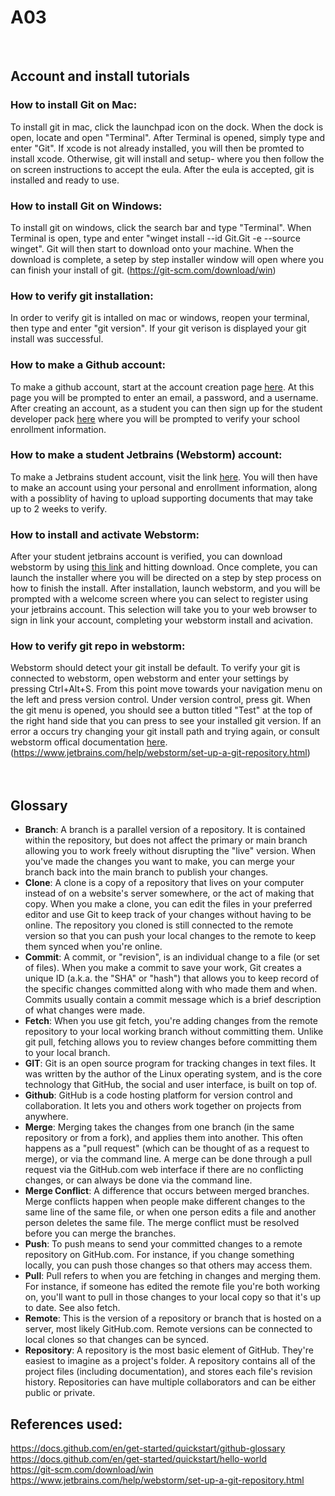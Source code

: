 # A03
   <br>
   
## Account and install tutorials
### How to install Git on Mac:
To install git in mac, click the launchpad icon on the dock. When the dock is open, locate and open "Terminal". After Terminal is opened, simply type and enter "Git". If xcode is not already installed, you will then be promted to install xcode. Otherwise, git will install and setup- where you then follow the on screen instructions to accept the eula. After the eula is accepted, git is installed and ready to use.

<!-- no citation, learned from own work-->


### How to install Git on Windows:
To install git on windows, click the search bar and type "Terminal". When Terminal is open, type and enter "winget install --id Git.Git -e --source winget". Git will then start to download onto your machine. When the download is complete, a setep by step installer window will open where you can finish your install of git. (https://git-scm.com/download/win)

### How to verify git installation:
In order to verify git is intalled on mac or windows, reopen your terminal, then type and enter "git version". If your git verison is displayed your git install was successful.

<!-- no citation, learned from own work-->

### How to make a Github account:
To make a github account, start at the account creation page [here](https://github.com/signup?ref_cta=Sign+up&ref_loc=header+logged+out&ref_page=%2F&source=header-home). At this page you will be prompted to enter an email, a password, and a username. After creating an account, as a student you can then sign up for the student developer pack [here](https://education.github.com/pack) where you will be prompted to verify your school enrollment information.

<!-- no citation, learned from own work-->

### How to make a student Jetbrains (Webstorm) account:
To make a Jetbrains student account, visit the link [here](https://www.jetbrains.com/shop/eform/students). You will then have to make an account using your personal and enrollment information, along with a possiblity of having to upload supporting documents that may take up to 2 weeks to verify. 

<!-- no citation, learned from own work-->

### How to install and activate Webstorm:
After your student jetbrains account is verified, you can download webstorm by using [this link](https://www.jetbrains.com/webstorm/download/) and hitting download. Once complete, you can launch the installer where you will be directed on a step by step process on how to finish the install. After installation, launch webstorm, and you will be prompted with a welcome screen where you can select to register using your jetbrains account. This selection will take you to your web browser to sign in link your account, completing your webstorm install and acivation.

<!-- no citation, learned from own work-->

### How to verify git repo in webstorm:
Webstorm should detect your git install be default. To verify your git is connected to webstorm, open webstorm and enter your settings by pressing Ctrl+Alt+S. From this point move towards your navigation menu on the left and press version control. Under version control, press git. When the git menu is opened, you should see a button titled "Test" at the top of the right hand side that you can press to see your installed git version. If an error a occurs try changing your git install path and trying again, or consult webstorm offical documentation [here](https://www.jetbrains.com/help/webstorm/set-up-a-git-repository.html). (https://www.jetbrains.com/help/webstorm/set-up-a-git-repository.html)
     <br>
     <br>
     <br>
## Glossary 
* **Branch**: A branch is a parallel version of a repository. It is contained within the repository, but does not affect the primary or main branch allowing you to work freely without disrupting the "live" version. When you've made the changes you want to make, you can merge your branch back into the main branch to publish your changes.
* **Clone**: A clone is a copy of a repository that lives on your computer instead of on a website's server somewhere, or the act of making that copy. When you make a clone, you can edit the files in your preferred editor and use Git to keep track of your changes without having to be online. The repository you cloned is still connected to the remote version so that you can push your local changes to the remote to keep them synced when you're online.
* **Commit**: A commit, or "revision", is an individual change to a file (or set of files). When you make a commit to save your work, Git creates a unique ID (a.k.a. the "SHA" or "hash") that allows you to keep record of the specific changes committed along with who made them and when. Commits usually contain a commit message which is a brief description of what changes were made.
* **Fetch**: When you use git fetch, you're adding changes from the remote repository to your local working branch without committing them. Unlike git pull, fetching allows you to review changes before committing them to your local branch.
* **GIT**: Git is an open source program for tracking changes in text files. It was written by the author of the Linux operating system, and is the core technology that GitHub, the social and user interface, is built on top of.
* **Github**: GitHub is a code hosting platform for version control and collaboration. It lets you and others work together on projects from anywhere.
* **Merge**: Merging takes the changes from one branch (in the same repository or from a fork), and applies them into another. This often happens as a "pull request" (which can be thought of as a request to merge), or via the command line. A merge can be done through a pull request via the GitHub.com web interface if there are no conflicting changes, or can always be done via the command line.
* **Merge Conflict**: A difference that occurs between merged branches. Merge conflicts happen when people make different changes to the same line of the same file, or when one person edits a file and another person deletes the same file. The merge conflict must be resolved before you can merge the branches.
* **Push**: To push means to send your committed changes to a remote repository on GitHub.com. For instance, if you change something locally, you can push those changes so that others may access them.
* **Pull**: Pull refers to when you are fetching in changes and merging them. For instance, if someone has edited the remote file you're both working on, you'll want to pull in those changes to your local copy so that it's up to date. See also fetch.
* **Remote**: This is the version of a repository or branch that is hosted on a server, most likely GitHub.com. Remote versions can be connected to local clones so that changes can be synced.
* **Repository**: A repository is the most basic element of GitHub. They're easiest to imagine as a project's folder. A repository contains all of the project files (including documentation), and stores each file's revision history. Repositories can have multiple collaborators and can be either public or private.

## References used:
https://docs.github.com/en/get-started/quickstart/github-glossary  
https://docs.github.com/en/get-started/quickstart/hello-world  
https://git-scm.com/download/win  
https://www.jetbrains.com/help/webstorm/set-up-a-git-repository.html  
